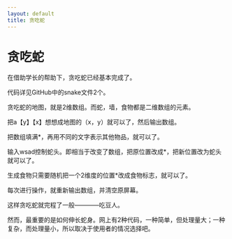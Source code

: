 ```yaml
---
layout: default
title: 贪吃蛇
---
```


# 贪吃蛇


在借助学长的帮助下，贪吃蛇已经基本完成了。

代码详见GitHub中的snake文件2个。

贪吃蛇的地图，就是2维数组。而蛇，墙，食物都是二维数组的元素。

把a【y】【x】想想成地图的（x，y）就可以了，然后输出数组。

把数组填满*，再用不同的文字表示其他物品，就可以了。

输入wsad控制蛇头。即相当于改变了数组，把原位置改成*，把新位置改为蛇头就可以了。

生成食物只需要随机把一个2维度的位置*改成食物标志，就可以了。

每次进行操作，就重新输出数组，并清空原屏幕。

这样贪吃蛇就完程了一般————吃豆人。

然而，最重要的是如何伸长蛇身。网上有2种代码，一种简单，但处理量大；一种复杂，而处理量小，所以取决于使用者的情况选择吧。